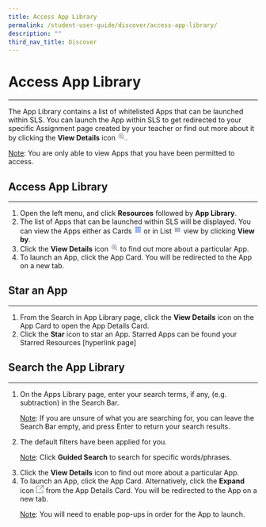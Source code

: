 ```yaml
---
title: Access App Library
permalink: /student-user-guide/discover/access-app-library/
description: ""
third_nav_title: Discover
---
```

<h1>Access App Library</h1>
<hr>
<p>The App Library contains a list of whitelisted Apps that can be launched within SLS. You can launch the App within SLS to get redirected to your specific Assignment page created by your teacher or find out more about it by clicking the <strong>View Details</strong> icon <img style="width:1rem; display: inline;" src="/images/Icons/ViewDetails.svg">.</p>

<p><u>Note</u>: You are only able to view Apps that you have been permitted to access.</p>

<h2>Access App Library</h2>
<hr>
<ol>
<li>Open the left menu, and click <strong>Resources</strong> followed by <strong>App Library</strong>.</li>
<li>The list of Apps that can be launched within SLS will be displayed. You can view the Apps either as Cards <img style="width:1rem; display: inline;" src="/images/Icons/Card.png"> or in List <img style="width:1rem; display: inline;" src="/images/Icons/List.svg"> view by clicking <strong>View by</strong>.</li>
<li>Click the <strong>View Details</strong> icon <img style="width:1rem; display: inline;" src="/images/Icons/ViewDetails.svg"> to find out more about a particular App.</li>
		<li>To launch an App, click the App Card. You will be redirected to the App on a new tab.</li>
	</ol>
	<h2>Star an App</h2>
	<hr>
	<ol>
		<li>From the Search in App Library page, click the <strong>View Details</strong> icon on the App Card to open the App Details Card.</li>
		<li>Click the <strong>Star</strong> icon to star an App. Starred Apps can be found your Starred Resources [hyperlink page]</li>
	</ol>
	<h2>Search the App Library</h2>
	<hr>
	<ol>
		<li>On the Apps Library page, enter your search terms, if any, (e.g. subtraction) in the Search Bar.</li>
		<p><u>Note</u>: If you are unsure of what you are searching for, you can leave the Search Bar empty, and press Enter to return your search results.</p>
		<li>The default filters have been applied for you.</li>
		<p><u>Note</u>: Click <strong>Guided Search</strong> to search for specific words/phrases.</p>
		<li>Click the <strong>View Details</strong> icon to find out more about a particular App.</li>
		<li>To launch an App, click the App Card. Alternatively, click the <strong>Expand</strong> icon <img style="width:1rem; display: inline;" src="/images/Icons/external-link.svg"> from the App Details Card. You will be redirected to the App on a new tab.</li>
	<p><u>Note</u>: You will need to enable pop-ups in order for the App to launch.</p>
	</ol>